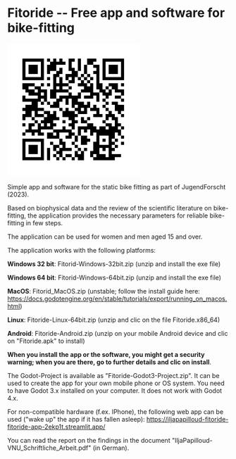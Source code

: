 # Fitoride -- Free app and software for bike-fitting

![Scan to get to the web app](qr-code.png)

Simple app and software for the static bike fitting as part of JugendForscht (2023). 

Based on biophysical data and the review of the scientific literature 
on bike-fitting, the application provides the necessary parameters for 
reliable bike-fitting in few steps. 

The application can be used for women and men aged 15 and over. 

The application works with the following platforms: 

**Windows 32 bit**: Fitorid-Windows-32bit.zip (unzip and install the exe file)

**Windows 64 bit**: Fitorid-Windows-64bit.zip (unzip and install the exe file)

**MacOS**: Fitorid_MacOS.zip (unstable; follow the install guide here: https://docs.godotengine.org/en/stable/tutorials/export/running_on_macos.html)

**Linux**: Fitoride-Linux-64bit.zip (unzip and clic on the file Fitoride.x86_64)

**Android**: Fitoride-Android.zip (unzip on your mobile Android device and clic on "Fitoride.apk" to install)

**When you install the app or the software, you might get a security warning; when you are there, go to further details and clic on install**.

The Godot-Project is available as "Fitoride-Godot3-Project.zip". It can 
be used to create the app for your own mobile phone or OS system. You 
need to have Godot 3.x installed on your computer. It does not work 
with Godot 4.x.

For non-compatible hardware (f.ex. IPhone), the following web app can be used ("wake up" the app if it has fallen asleep): https://iljapapilloud-fitoride-fitoride-app-2ekp1t.streamlit.app/

You can read the report on the findings in the document 
"IljaPapilloud-VNU_Schriftliche_Arbeit.pdf" (in German). 
